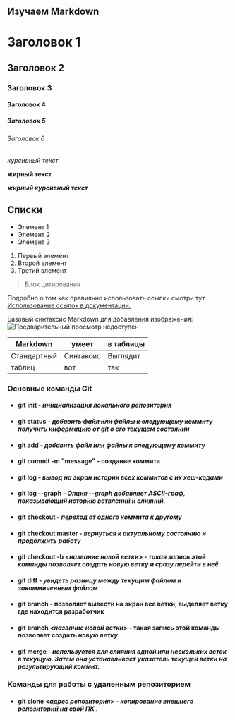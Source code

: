 ## Изучаем Markdown

# Заголовок 1

## Заголовок 2

### Заголовок 3

#### Заголовок 4

##### Заголовок 5

###### Заголовок 6

_курсивный текст_

**жирный текст**

**_жирный курсивный текст_**

## Списки

- Элемент 1
- Элемент 2
- Элемент 3

1. Первый элемент
1. Второй элемент
1. Третий элемент

> Блок цитирования

Подробно о том как правильно использовать ссылки смотри тут [Использование ссылок в документации.](https://docs.microsoft.com/ru-ru/contribute/how-to-write-links)

Базовый синтаксис Markdown для добавления изображения:
![Предварительный просмотр недоступен](/Component%201.png)

| Markdown    | умеет     | в таблицы |
| ----------- | --------- | --------- |
| Стандартный | Синтаксис | Выглядит  |
| таблиц      | вот       | так       |

### Основные команды Git

- #### **git init** - _инициализация локального репозитория_

- #### **git status** - ~~_добавить файл или файлы к следующему коммиту_~~ **_получить информацию от git о его текущем состоянии_**

- #### **git add** - _добавить файл или файлы к следующему коммиту_

- #### **git commit -m "message"** - **создание коммита**

- #### **git log** - _вывод на экран истории всех коммитов с их хеш-кодами_

- #### **git log --graph** - _Опция --graph добавляет ASCII-граф, показывающий историю ветвлений и слияний._

- #### **git checkout** - _переход от одного коммита к другому_

- #### **git checkout master** - _вернуться к актуальному состоянию и продолжить работу_
- #### **git checkout -b <_название новой ветки_>** - _такая запись этой команды позволяет создать **новую ветку** и сразу перейти в неё_

- #### **git diff** - _увидеть разницу между текущим файлом и закоммиченным файлом_

- #### **git branch** - позволяет вывести на экран все ветки, выделяет ветку где находится разработчик

- #### **git branch <_название новой ветки_>** - такая запись этой команды позволяет создать **_новую ветку_**
- #### **git merge** - _используется для слияния одной или нескольких веток в текущую. Затем она устанавливает указатель текущей ветки на результирующий коммит._

### **Команды для работы с удаленным репозиторием**

- #### **git clone <_адрес репозитория_>** - _копирование внешнего репозиторий на свой ПК ._
